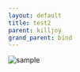 ```yaml
---
layout: default
title: test2
parent: killjoy
grand_parent: bind
---
```


![sample](/valo-st-point/image/valorant_sample.png)